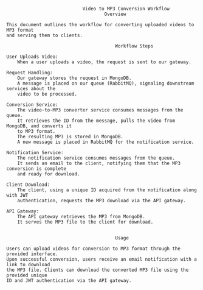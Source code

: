                                 Video to MP3 Conversion Workflow
                                        Overview

    This document outlines the workflow for converting uploaded videos to MP3 format
    and serving them to clients.
        
                                            Workflow Steps

    User Uploads Video:
        When a user uploads a video, the request is sent to our gateway.

    Request Handling:
        Our gateway stores the request in MongoDB.
        A message is placed on our queue (RabbitMQ), signaling downstream services about the
        video to be processed.

    Conversion Service:
        The video-to-MP3 converter service consumes messages from the queue.
        It retrieves the ID from the message, pulls the video from MongoDB, and converts it 
        to MP3 format.
        The resulting MP3 is stored in MongoDB.
        A new message is placed in RabbitMQ for the notification service.

    Notification Service:
        The notification service consumes messages from the queue.
        It sends an email to the client, notifying them that the MP3 conversion is complete
        and ready for download.

    Client Download:
        The client, using a unique ID acquired from the notification along with JWT
        authentication, requests the MP3 download via the API gateway.

    API Gateway:
        The API gateway retrieves the MP3 from MongoDB.
        It serves the MP3 file to the client for download.

                                            
                                            Usage

    Users can upload videos for conversion to MP3 format through the provided interface.
    Upon successful conversion, users receive an email notification with a link to download
    the MP3 file. Clients can download the converted MP3 file using the provided unique 
    ID and JWT authentication via the API gateway.
